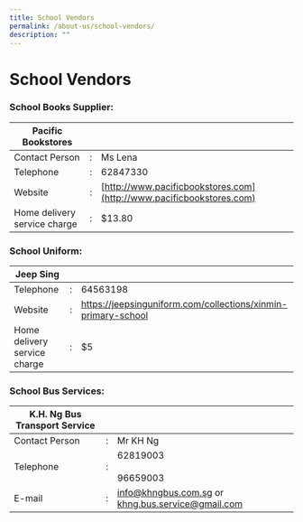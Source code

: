 ```yaml
---
title: School Vendors
permalink: /about-us/school-vendors/
description: ""
---
```

# **School Vendors**

### School Books Supplier:


| Pacific Bookstores 	| 	|  	|
|---	|:---:	|---	|
| Contact Person 	| : 	| Ms Lena 	|
| Telephone 	| : 	| 62847330 	|
| Website 	| : 	| [http://www.pacificbookstores.com](http://www.pacificbookstores.com) 	|
| Home delivery service charge 	| : 	| $13.80 	|




### School Uniform:

| Jeep Sing 	|  	|  	|
|---	|---	|---	|
| Telephone 	| : 	| 64563198 	|
| Website 	| : 	| https://jeepsinguniform.com/collections/xinmin-primary-school 	|
| Home delivery service charge 	| : 	| $5 	|


### School Bus Services:

| K.H. Ng Bus Transport Service 	|  	|  	|
|---	|---	|---	|
| Contact Person 	| : 	| Mr KH Ng 	|
| Telephone 	| : 	| 62819003<br><br>96659003 	|
| E-mail 	| : 	| info@khngbus.com.sg or khng.bus.service@gmail.com 	|